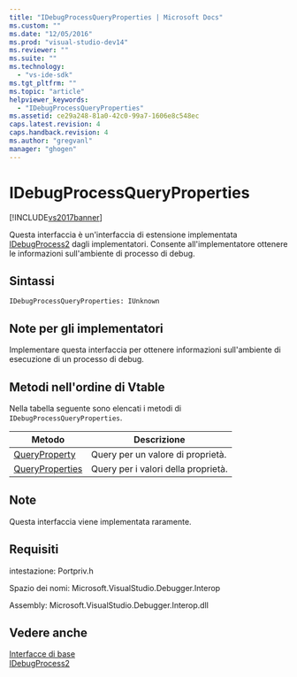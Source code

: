 ```yaml
---
title: "IDebugProcessQueryProperties | Microsoft Docs"
ms.custom: ""
ms.date: "12/05/2016"
ms.prod: "visual-studio-dev14"
ms.reviewer: ""
ms.suite: ""
ms.technology: 
  - "vs-ide-sdk"
ms.tgt_pltfrm: ""
ms.topic: "article"
helpviewer_keywords: 
  - "IDebugProcessQueryProperties"
ms.assetid: ce29a248-81a0-42c0-99a7-1606e8c548ec
caps.latest.revision: 4
caps.handback.revision: 4
ms.author: "gregvanl"
manager: "ghogen"
---
```

# IDebugProcessQueryProperties
[!INCLUDE[vs2017banner](../../../code-quality/includes/vs2017banner.md)]

Questa interfaccia è un'interfaccia di estensione implementata [IDebugProcess2](../../../extensibility/debugger/reference/idebugprocess2.md) dagli implementatori.  Consente all'implementatore ottenere le informazioni sull'ambiente di processo di debug.  
  
## Sintassi  
  
```  
IDebugProcessQueryProperties: IUnknown  
```  
  
## Note per gli implementatori  
 Implementare questa interfaccia per ottenere informazioni sull'ambiente di esecuzione di un processo di debug.  
  
## Metodi nell'ordine di Vtable  
 Nella tabella seguente sono elencati i metodi di `IDebugProcessQueryProperties`.  
  
|Metodo|Descrizione|  
|------------|-----------------|  
|[QueryProperty](../Topic/IDebugProcessQueryProperties::QueryProperty.md)|Query per un valore di proprietà.|  
|[QueryProperties](../../../extensibility/debugger/reference/idebugprocessqueryproperties-queryproperties.md)|Query per i valori della proprietà.|  
  
## Note  
 Questa interfaccia viene implementata raramente.  
  
## Requisiti  
 intestazione: Portpriv.h  
  
 Spazio dei nomi: Microsoft.VisualStudio.Debugger.Interop  
  
 Assembly: Microsoft.VisualStudio.Debugger.Interop.dll  
  
## Vedere anche  
 [Interfacce di base](../../../extensibility/debugger/reference/core-interfaces.md)   
 [IDebugProcess2](../../../extensibility/debugger/reference/idebugprocess2.md)